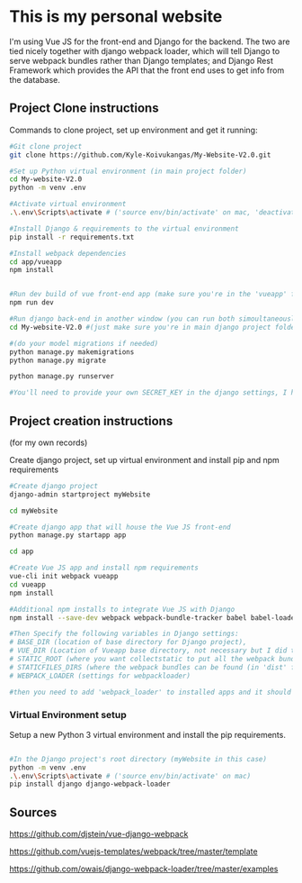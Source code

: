 # This is my personal website

I'm using Vue JS for the front-end and Django for the backend. The two are tied nicely together with django webpack loader, which will tell Django to serve webpack bundles rather than Django templates; and Django Rest Framework which provides the API that the front end uses to get info from the database. 

## Project Clone instructions

Commands to clone project, set up environment and get it running:
```bash
#Git clone project
git clone https://github.com/Kyle-Koivukangas/My-Website-V2.0.git

#Set up Python virtual environment (in main project folder)
cd My-website-V2.0
python -m venv .env

#Activate virtual environment
.\.env\Scripts\activate # ('source env/bin/activate' on mac, 'deactivate' will deactivate the virtual env.)

#Install Django & requirements to the virtual environment
pip install -r requirements.txt

#Install webpack dependencies
cd app/vueapp
npm install


#Run dev build of vue front-end app (make sure you're in the 'vueapp' folder)
npm run dev

#Run django back-end in another window (you can run both simoultaneously during development)
cd My-website-V2.0 #(just make sure you're in main django project folder)

#(do your model migrations if needed)
python manage.py makemigrations
python manage.py migrate

python manage.py runserver

#You'll need to provide your own SECRET_KEY in the django settings, I have mine saved in a file called secret_info.py that the settings file imports.

```



## Project creation instructions 
(for my own records)

Create django project, set up virtual environment and install pip and npm requirements
```bash
#Create django project 
django-admin startproject myWebsite

cd myWebsite

#Create django app that will house the Vue JS front-end
python manage.py startapp app

cd app

#Create Vue JS app and install npm requirements
vue-cli init webpack vueapp
cd vueapp
npm install

#Additional npm installs to integrate Vue JS with Django
npm install --save-dev webpack webpack-bundle-tracker babel babel-loader

#Then Specify the following variables in Django settings: 
# BASE_DIR (location of base directory for Django project), 
# VUE_DIR (Location of Vueapp base directory, not necessary but I did this for convenience),  
# STATIC_ROOT (where you want collectstatic to put all the webpack bundles that will be served),
# STATICFILES_DIRS (where the webpack bundles can be found (in 'dist' folder by default for Vue JS)), 
# WEBPACK_LOADER (settings for webpackloader)

#then you need to add 'webpack_loader' to installed apps and it should be good to go.
```

### Virtual Environment setup
Setup a new Python 3 virtual environment and install the pip requirements.
```bash

#In the Django project's root directory (myWebsite in this case)
python -m venv .env
.\.env\Scripts\activate # ('source env/bin/activate' on mac)
pip install django django-webpack-loader

```



## Sources 

https://github.com/djstein/vue-django-webpack

https://github.com/vuejs-templates/webpack/tree/master/template

https://github.com/owais/django-webpack-loader/tree/master/examples

